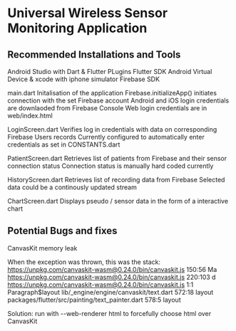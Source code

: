 # Universal Wireless Sensor Monitoring Application

## Recommended Installations and Tools
Android Studio with Dart & Flutter PLugins
Flutter SDK
Android Virtual Device & xcode with iphone simulator
Firebase SDK

main.dart
Initalisation of the application
Firebase.initializeApp() initiates connection with the set Firebase account
Android and iOS login credentials are downlaoded from Firebase Console
Web login credentials are in web/index.html

LoginScreen.dart
Verifies log in credentials with data on corresponding Firebase Users records
Currently configured to automatically enter credentials as set in CONSTANTS.dart

PatientScreen.dart
Retrieves list of patients from Firebase and their sensor connection status
Connection status is manually hard coded currently

HistoryScreen.dart
Retrieves list of recording data from Firebase
Selected data could be a continously updated stream

ChartScreen.dart
Displays pseudo / sensor data in the form of a interactive chart







## Potential Bugs and fixes

CanvasKit memory leak

When the exception was thrown, this was the stack:  https://unpkg.com/canvaskit-wasm@0.24.0/bin/canvaskit.js 150:56              Ma https://unpkg.com/canvaskit-wasm@0.24.0/bin/canvaskit.js 220:103             d https://unpkg.com/canvaskit-wasm@0.24.0/bin/canvaskit.js 1:1                 Paragraph$layout lib/_engine/engine/canvaskit/text.dart 572:18                                layout packages/flutter/src/painting/text_painter.dart 578:5                        layout

Solution: run with --web-renderer html to forcefully choose html over CanvasKit
